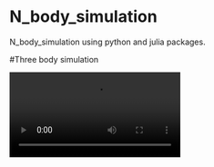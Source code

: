 # N_body_simulation

N_body_simulation using python and julia packages.

#Three body simulation

![](media/tbpf.mp4)

